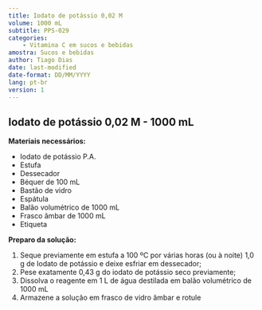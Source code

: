 ```yaml
---
title: Iodato de potássio 0,02 M
volume: 1000 mL
subtitle: PPS-029
categories:
    - Vitamina C em sucos e bebidas
amostra: Sucos e bebidas
author: Tiago Dias
date: last-modified
date-format: DD/MM/YYYY
lang: pt-br
version: 1
---
```


## Iodato de potássio 0,02 M - 1000 mL

**Materiais necessários:**

- Iodato de potássio P.A.
- Estufa
- Dessecador
- Béquer de 100 mL
- Bastão de vidro
- Espátula
- Balão volumétrico de 1000 mL
- Frasco âmbar de 1000 mL
- Etiqueta

**Preparo da solução:**

1. Seque previamente em estufa a 100 ºC por várias horas (ou à noite) 1,0 g de Iodato de potássio e deixe esfriar em dessecador;
2. Pese exatamente 0,43 g do iodato de potássio seco previamente;
3. Dissolva o reagente em 1 L de água destilada em balão volumétrico de 1000 mL
4. Armazene a solução em frasco de vidro âmbar e rotule